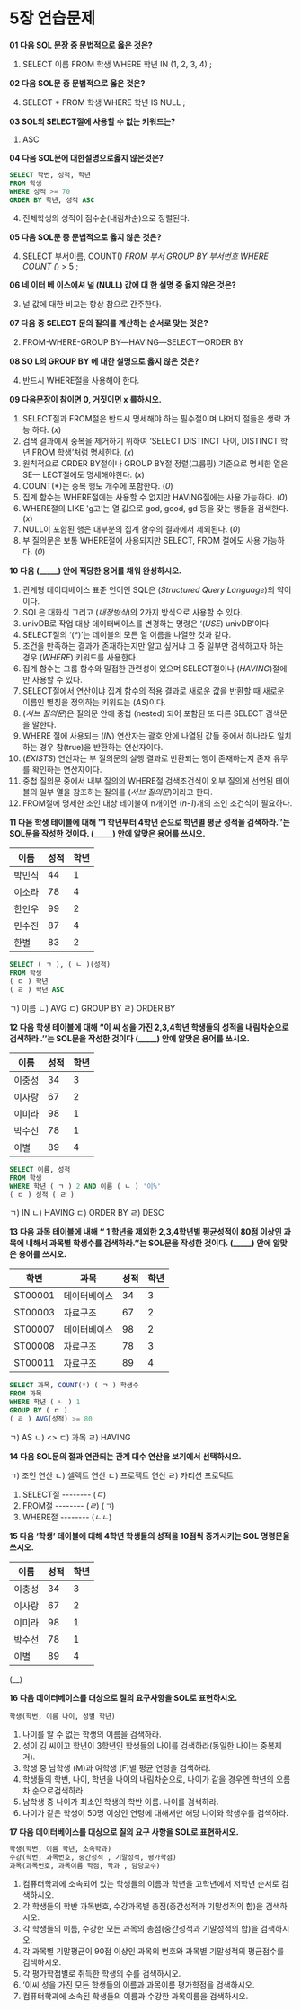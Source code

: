 # 5장 연습문제

**01 다음 SOL 문장 중 문법적으로 옳은 것은?**

1. SELECT 이름 FROM 학생 WHERE 학년 IN (1, 2, 3, 4) ;

**02 다음 SOL문 중 문법적으로 옳은 것은?**

4. SELECT * FROM 학생 WHERE 학년 IS NULL ;

**03 SOL의 SELECT절에 사용할 수 없는 키워드는?**

1. ASC

**04 다음 SOL문에 대한설명으로옳지 않은것은?**

```sql
SELECT 학번, 성적, 학년
FROM 학생
WHERE 성적 >= 70
ORDER BY 학년, 성적 ASC
```

4. 전체학생의 성적이 점수순(내림차순)으로 정렬된다.

**05 다음 SOL문 중 문법적으로 옳지 않은 것은?**

4. SELECT 부서이름, COUNT(*) FROM 부서 GROUP BY 부서번호 WHERE COUNT (*) > 5 ;

**06 네 이터 베 이스에셔 널 (NULL) 값에 대 한 설명 중 옳지 않은 것은?**

3. 널 값에 대한 비교는 항상 참으로 간주한다.

**07 다음 중 SELECT 문의 질의를 계산하는 순서로 맞는 것은?**

2. FROM-WHERE-GROUP BY―HAVING―SELECT一ORDER BY

**08 SO L의 GROUP BY 에 대한 설명으로 옳지 않은 것은?**

4. 반드시 WHERE절을 사용해야 한다.

**09 다음문장이 참이면 0, 거짓이면 x 를하시오.**

1. SELECT절과 FROM절은 반드시 명세해야 하는 필수절이며 나머지 절들은 생략 가능
하다. (_x_)
2. 검색 결과에서 중복을 제거하기 위하여 ‘SELECT DISTINCT 나이, DISTINCT 학년
FROM 학생’처럼 명세한다. (_x_)
3. 원칙적으로 ORDER BY절이나 GROUP BY절 정렬(그룹핑) 기준으로 명세한 열은 SE—
LECT절에도 명세해야한다. (_x_)
4. COUNT(*)는 중복 행도 개수에 포함한다. (_0_)
5. 집계 함수는 WHERE절에는 사용할 수 없지만 HAVING절에는 사용 가능하다. (_0_)
6. WHERE절의 LIKE 'g고’는 열 값으로 god, good, gd 등을 갖는 행들을 검색한다. (_x_)
7. NULL이 포함된 행은 대부분의 집계 함수의 결과에서 제외된다. (_0_)
8. 부 질의문은 보통 WHERE절에 사용되지만 SELECT, FROM 절에도 사용 가능하다. (_0_)

**10 다음 (_____) 안에 적당한 용어를 채워 완성하시오.**

1. 관계형 데이터베이스 표준 언어인 SQL은 (_Structured Query Language_)의 약어이다.
2. SQL은 대화식 그리고 (_내장방식_)의 2가지 방식으로 사용할 수 있다.
3. univDB로 작업 대상 데이터베이스를 변경하는 명령은 ‘(_USE_) univDB'이다.
4. SELECT절의 ‘(_*_)’는 데이블의 모든 열 이름을 나열한 것과 같다.
5. 조건을 만족하는 결과가 존재하는지만 알고 싶거냐 그 중 일부만 검색하고자 하는 경우 (_WHERE_) 키워드를 사용한다.
6. 집계 함수는 그룹 함수와 밀접한 관련성이 있으며 SELECT절이나 (_HAVING_)절에만 사용할 수 있다.
7. SELECT절에서 연산이냐 집계 함수의 적용 결과로 새로운 값을 반환할 때 새로운 이름인 별칭을 정의하는 키워드는 (_AS_)이다.
8. (_서브 질의문_)은 질의문 안에 중첩 (nested) 되어 포함된 또 다른 SELECT 검색문을 말한다.
9. WHERE 절에 사용되는 (_IN_) 연산자는 괄호 안에 나열된 값들 중에서 하나라도 일치하는 경우 참(true)을 반환하는 연산자이다.
10. (_EXISTS_) 연산자는 부 질의문의 실행 결과로 반환되는 행이 존재하는지 존재 유무를 확인하는 연산자이다.
11. 중첩 질의문 중에서 내부 질의의 WHERE절 검색조건식이 외부 질의에 선언된 테이블의 일부 열을 참조하는 질의를 (_서브 질의문_)이라고 한다.
12. FROM절에 명세한 조인 대상 테이불이 n개이면 (_n-1_)개의 조인 조건식이 필요하다.

**11 다음 학생 테이블에 대해 "1 학년부터 4학년 순으로 학년별 평균 성적을 검색하라.’’는 SOL문을 작성한 것이다. (_____) 안에 알맞은 용어를 쓰시오.**

| 이름 | 성적 | 학년 |
|------|------|------|
| 박민식 | 44 |  1  |
| 이소라 | 78 |  4  |
| 한인우 | 99 |  2  |
| 민수진 | 87 |  4  |
| 한별  | 83 |  2  |

```sql
SELECT ( ㄱ ), ( ㄴ )(성적)
FROM 학생
( ㄷ ) 학년
( ㄹ ) 학년 ASC
```

ㄱ) 이름
ㄴ) AVG
ㄷ) GROUP BY
ㄹ) ORDER BY

**12 다음 학생 테이블에 대해 “이 씨 성을 가진 2,3,4학년 학생들의 성적을 내림차순으로 검색하라 .’’는 SOL문을 작성한 것이다 (_____) 안에 알맞은 용어를 쓰시오.**

| 이름 | 성적 | 학년 |
|------|------|------|
| 이충성 | 34 |  3  |
| 이사랑 | 67 |  2  |
| 이미라 | 98 |  1  |
| 박수선 | 78 |  1  |
| 이별  | 89 |  4  |

```sql
SELECT 이름, 성적
FROM 학생
WHERE 학년 ( ㄱ ) 2 AND 이름 ( ㄴ ) '이%'
( ㄷ ) 성적 ( ㄹ )
```

ㄱ) IN
ㄴ) HAVING
ㄷ) ORDER BY
ㄹ) DESC

**13 다음 과목 테이블에 내해 ‘‘ 1 학년을 제외한 2,3,4학년별 평균성적이 80점 이상인 과목에 내해서 과목별 학생수를 검색하라.’’는 SOL문을 작성한 것이다. (_____) 안에 알맞은 용어를 쓰시오.**

| 학번 | 과목 | 성적 | 학년 |
|------|------|------|------|
| ST00001 | 데이터베이스 | 34 |  3  |
| ST00003 | 자료구조 | 67 |  2  |
| ST00007 | 데이터베이스 | 98 |  2  |
| ST00008 | 자료구조 | 78 |  3  |
| ST00011 | 자료구조  | 89 |  4  |

```sql
SELECT 과목, COUNT(*) ( ㄱ ) 학생수
FROM 과목
WHERE 학년 ( ㄴ ) 1 
GROUP BY ( ㄷ )
( ㄹ ) AVG(성적) >= 80
```

ㄱ) AS
ㄴ) <>
ㄷ) 과목
ㄹ) HAVING

**14 다음 SOL문의 절과 연관되는 관계 대수 연산을 보기에서 선택하시오.**

ㄱ) 조인 연산
ㄴ) 셀렉트 연산
ㄷ) 프로젝트 연산
ㄹ) 카티션 프로덕트

1. SELECT절 -------- (_ㄷ_)
2. FROM절 -------- (_ㄹ_) (_ㄱ_)
3. WHERE절 -------- (_ㄴㄴ_)

**15 다음 ‘학생’ 테이블에 대해 4학년 학생들의 성적을 10점씩 증가시키는 SOL 명령문율 쓰시오.**

| 이름 | 성적 | 학년 |
|------|------|------|
| 이충성 | 34 |  3  |
| 이사랑 | 67 |  2  |
| 이미라 | 98 |  1  |
| 박수선 | 78 |  1  |
| 이별  | 89 |  4  |

(__)

**16 다음 데이터베이스를 대상으로 질의 요구사항을 SOL로 표현하시오.**

`학생(학번, 이름 나이, 성별 학년)`

1. 나이를 알 수 없는 학생의 이름을 검색하라.
2. 성이 김 씨이고 학년이 3학년인 학생들의 나이를 검색하라(동일한 나이는 중복제거).
3. 학생 중 남학생 (M)과 여학생 (F)별 평균 연령을 검색하라.
4. 학생들의 학번, 나이, 학년을 나이의 내림차순으로, 나이가 같을 경우엔 학년의 오름차 순으로검색하라.
5. 남학생 중 나이가 최소인 학생의 학반 이름. 나이를 검색하라.
6. 나이가 같은 학생이 50명 이상인 연령에 대해서만 해당 나이와 학생수를 검색하라.

**17 다음 데이터베이스를 대상으로 질의 요구 사항을 SOL로 표현하시오.**

```sql
학생(학번, 이름 학년, 소속학과)
수강(학번, 과목번호, 중간성적 , 기말성적, 평가학점)
과목(과목번호, 과목이름 학점, 학과 , 담당교수)
```

1. 컴퓨터학과에 소속되어 있는 학생들의 이름과 학년을 고학년에서 저학년 순서로 검색하시오.
2. 각 학생들의 학반 과목번호, 수강과목별 총점(중간성적과 기말성적의 합)을 검색하시오.
3. 각 학생들의 이름, 수강한 모든 과목의 총점(중간성적과 기말성적의 합)을 검색하시오.
4. 각 과목별 기말평균이 90점 이상인 과목의 번호와 과목별 기말성적의 평균점수를 검색하시오.
5. 각 평가학점별로 취득한 학생의 수를 검색하시오.
6. ‘이씨 성을 가진 모든 학생들의 이름과 과목이름 평가학점을 검색하시오.
7. 컴퓨터학과에 소속된 학생들의 이름과 수강한 과목이름을 검색하시오.
